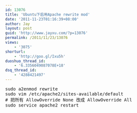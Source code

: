 ```yaml
---
id: 13076
title: 'Ubuntu下启用Apache rewrite mod'
date: '2011-11-23T01:16:39+08:00'
author: Jay
layout: post
guid: 'http://www.jayxu.com/?p=13076'
permalink: /2011/11/23/13076
views:
    - '3075'
shorturl:
    - 'http://goo.gl/Ixu5h'
duoshuo_thread_id:
    - '6.3356049087078E+18'
dsq_thread_id:
    - '4288421497'
---
```


<pre lang="bash">sudo a2enmod rewrite
sudo vim /etc/apache2/sites-available/default
# 把所有 AllowOverride None 改成 AllowOverride All
sudo service apache2 restart</pre>
